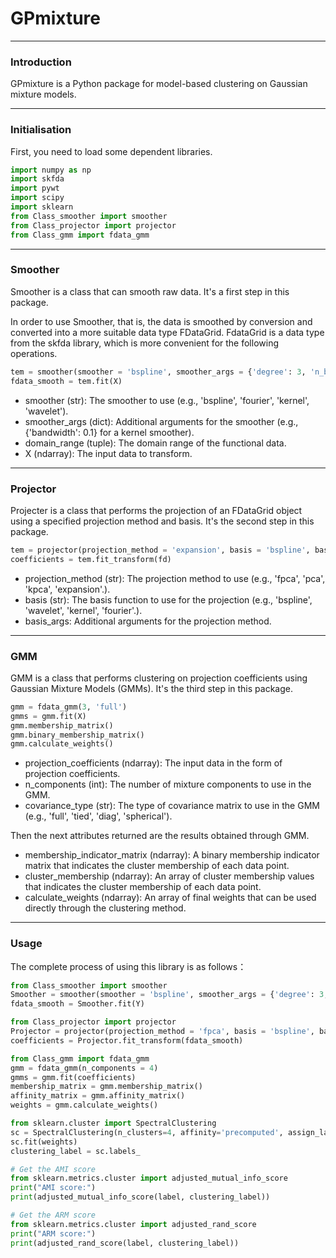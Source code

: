 # GPmixture
---
### Introduction

GPmixture is a Python package for model-based clustering on Gaussian mixture models.

---
### Initialisation

First, you need to load some dependent libraries.

```python
import numpy as np
import skfda
import pywt
import scipy
import sklearn
from Class_smoother import smoother
from Class_projector import projector
from Class_gmm import fdata_gmm
```

---
### Smoother

Smoother is a class that can smooth raw data. It's a first step in this package.

In order to use Smoother, that is, the data is smoothed by conversion and converted into a more suitable data type FDataGrid. FdataGrid is a data type from the skfda library, which is more convenient for the following operations.

```python
tem = smoother(smoother = 'bspline', smoother_args = {'degree': 3, 'n_basis': 31}, domain_range = (10))
fdata_smooth = tem.fit(X)
```

- smoother (str): The smoother to use (e.g., 'bspline', 'fourier', 'kernel', 'wavelet').
- smoother_args (dict): Additional arguments for the smoother (e.g., {'bandwidth': 0.1} for a kernel smoother).
- domain_range (tuple): The domain range of the functional data.
- X (ndarray): The input data to transform.

---
### Projector

Projecter is a class that performs the projection of an FDataGrid object using a specified projection method and basis. It's the second step in this package.

```python
tem = projector(projection_method = 'expansion', basis = 'bspline', basis_args = {'degree': 3, 'n_basis': 31})
coefficients = tem.fit_transform(fd)
```

- projection_method (str): The projection method to use (e.g., 'fpca', 'pca', 'kpca', 'expansion'.).
- basis (str): The basis function to use for the projection (e.g., 'bspline', 'wavelet', 'kernel', 'fourier'.).
- basis_args: Additional arguments for the projection method.

---
### GMM

GMM is a class that performs clustering on projection coefficients using Gaussian Mixture Models (GMMs). It's the third step in this package.

```python
gmm = fdata_gmm(3, 'full')
gmms = gmm.fit(X)
gmm.membership_matrix()
gmm.binary_membership_matrix()
gmm.calculate_weights()
```

- projection_coefficients (ndarray): The input data in the form of projection coefficients.
- n_components (int): The number of mixture components to use in the GMM.
- covariance_type (str): The type of covariance matrix to use in the GMM (e.g., 'full', 'tied', 'diag', 'spherical').

Then the next attributes returned are the results obtained through GMM.
- membership_indicator_matrix (ndarray): A binary membership indicator matrix that indicates the cluster membership of each data point.
- cluster_membership (ndarray): An array of cluster membership values that indicates the cluster membership of each data point.
- calculate_weights (ndarray): An array of final weights that can be used directly through the clustering method.

---
### Usage

The complete process of using this library is as follows：

```python
from Class_smoother import smoother
Smoother = smoother(smoother = 'bspline', smoother_args = {'degree': 3, 'n_basis': 10})
fdata_smooth = Smoother.fit(Y)

from Class_projector import projector
Projector = projector(projection_method = 'fpca', basis = 'bspline', basis_args = {'degree': 3, 'n_basis': 5, 'n_components': 4})
coefficients = Projector.fit_transform(fdata_smooth)

from Class_gmm import fdata_gmm
gmm = fdata_gmm(n_components = 4)
gmms = gmm.fit(coefficients)
membership_matrix = gmm.membership_matrix()
affinity_matrix = gmm.affinity_matrix()
weights = gmm.calculate_weights()

from sklearn.cluster import SpectralClustering
sc = SpectralClustering(n_clusters=4, affinity='precomputed', assign_labels='discretize')
sc.fit(weights)
clustering_label = sc.labels_

# Get the AMI score
from sklearn.metrics.cluster import adjusted_mutual_info_score
print("AMI score:")
print(adjusted_mutual_info_score(label, clustering_label))

# Get the ARM score
from sklearn.metrics.cluster import adjusted_rand_score
print("ARM score:")
print(adjusted_rand_score(label, clustering_label))
```
